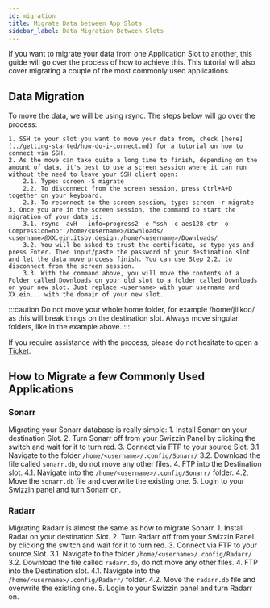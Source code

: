 ```yaml
---
id: migration
title: Migrate Data between App Slots
sidebar_label: Data Migration Between Slots
---
```


If you want to migrate your data from one Application Slot to another, this guide will go over the process of how to achieve this. This tutorial will also cover migrating a couple of the most commonly used applications.

## Data Migration

To move the data, we will be using rsync. The steps below will go over the process:

    1. SSH to your slot you want to move your data from, check [here](../getting-started/how-do-i-connect.md) for a tutorial on how to connect via SSH.
    2. As the move can take quite a long time to finish, depending on the amount of data, it's best to use a screen session where it can run without the need to leave your SSH client open:
        2.1. Type: screen -S migrate
        2.2. To disconnect from the screen session, press Ctrl+A+D together on your keyboard.
        2.3. To reconnect to the screen session, type: screen -r migrate
    3. Once you are in the screen session, the command to start the migration of your data is:
        3.1. rsync -avH --info=progress2 -e "ssh -c aes128-ctr -o Compression=no" /home/<username>/Downloads/ <username>@XX.ein.itsby.design:/home/<username>/Downloads/
        3.2. You will be asked to trust the certificate, so type yes and press Enter. Then input/paste the password of your destination slot and let the data move process finish. You can use Step 2.2. to disconnect from the screen session.
        3.3. With the command above, you will move the contents of a Folder called Downloads on your old slot to a folder called Downloads on your new slot. Just replace <username> with your username and XX.ein... with the domain of your new slot.

:::caution
Do not move your whole home folder, for example /home/jiiikoo/ as this will break things on the destination slot. Always move singular folders, like in the example above. 
:::

If you require assistance with the process, please do not hesitate to open a [Ticket](https://my.hostingby.design/submitticket.php).

## How to Migrate a few Commonly Used Applications

### Sonarr

Migrating your Sonarr database is really simple:
    1. Install Sonarr on your destination Slot.
    2. Turn Sonarr off from your Swizzin Panel by clicking the switch and wait for it to turn red.
    3. Connect via FTP to your source Slot.
        3.1. Navigate to the folder `/home/<username>/.config/Sonarr/`
        3.2. Download the file called `sonarr.db`, do not move any other files.
    4. FTP into the Destination slot.
        4.1. Navigate into the `/home/<username>/.config/Sonarr/` folder.
        4.2. Move the `sonarr.db` file and overwrite the existing one. 
    5. Login to your Swizzin panel and turn Sonarr on.

### Radarr

Migrating Radarr is almost the same as how to migrate Sonarr.
    1. Install Radar on your destination Slot.
    2. Turn Radarr off from your Swizzin Panel by clicking the switch and wait for it to turn red.
    3. Connect via FTP to your source Slot.
        3.1. Navigate to the folder `/home/<username>/.config/Radarr/`
        3.2. Download the file called `radarr.db`, do not move any other files.
    4. FTP into the Destination slot.
        4.1. Navigate into the `/home/<username>/.config/Radarr/` folder.
        4.2. Move the `radarr.db` file and overwrite the existing one.
    5. Login to your Swizzin panel and turn Radarr on.
